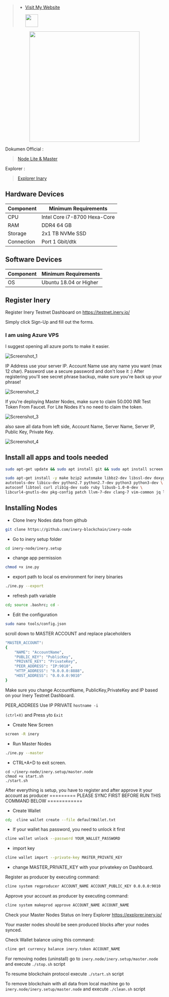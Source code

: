 >- [Visit My Website](https://alfonova.app)<p><img height="40" src="https://raw.githubusercontent.com/Agus1224/NODE_TESTNET/main/arpgr-1srhe-001.ico"></p>
<p align="center">
  
<p align="center">
  <img height="350" height="auto" src="https://cdn.publish0x.com/prod/fs/images/21f6c476e6fccb01abf557a109243f936e510a98d9ede212958a377d95b7ed0f.png">
</p>

Dokumen Official :
> [Node Lite & Master](https://docs.inery.io/docs/category/lite--master-nodes)

Explorer :
> [Explorer Inary](https://explorer.inery.io/ "Explorer Inary")

## Hardware Devices
|  Component  | Minimum Requirements |
| ------------ | ------------ |
| CPU  | Intel Core i7-8700 Hexa-Core  |
| RAM | DDR4 64 GB  |
| Storage  | 2x1 TB NVMe SSD |
| Connection | Port 1 Gbit/dtk |

## Software Devices
|Component | Minimum Requirements  |
| ------------ | ------------ |
| OS |  Ubuntu 18.04 or Higher | 

## Register Inery
Register Inery Testnet Dashboard on https://testnet.inery.io/

Simply click Sign-Up and fill out the forms.

### I am using Azure VPS
I suggest opening all azure ports to make it easier.

![Screenshot_1](https://i.ibb.co/XYPFPZP/photo-6167900902430716670-x.jpg)


IP Address use your server IP.
Account Name use any name you want (max 12 char).
Password use a secure password and don't lose it :)
After registering you'll see secret phrase backup, make sure you're back up your phrase!

![Screenshot_2](https://cdn.publish0x.com/prod/fs/cachedimages/1791573717-ae84a5bd0ff341b80bd05ea96a14d41a43676aff48838213813cfe8419be996f.webp)

If you're deploying Master Nodes, make sure to claim 50.000 INR Test Token From Faucet. For Lite Nodes it's no need to claim the token.

![Screenshot_3](https://cdn.publish0x.com/prod/fs/cachedimages/1462263756-3cd6a8283feff9f1126d61ab4def521dbf9531c6346258a9fe85070b93ce779a.webp)

also save all data from left side, Account Name, Server Name, Server IP, Public Key, Private Key.

![Screenshot_4](https://cdn.publish0x.com/prod/fs/cachedimages/2054345917-f23c0c5261aa399d4b4c43b7521c4b23734a5dc3a66aa79c26f37480cf9cbd72.webp)

## Install all apps and tools needed
```bash
sudo apt-get update && sudo apt install git && sudo apt install screen -y
```
```bash
sudo apt-get install -y make bzip2 automake libbz2-dev libssl-dev doxygen graphviz libgmp3-dev \
autotools-dev libicu-dev python2.7 python2.7-dev python3 python3-dev \
autoconf libtool curl zlib1g-dev sudo ruby libusb-1.0-0-dev \
libcurl4-gnutls-dev pkg-config patch llvm-7-dev clang-7 vim-common jq libncurses5
```
## Installing Nodes
- Clone Inery Nodes data from github
```bash
git clone https://github.com/inery-blockchain/inery-node
```
- Go to inery setup folder
```bash
cd inery-node/inery.setup
```
- change app permission
```bash
chmod +x ine.py
```
- export path to local os environment for inery binaries
```bash
./ine.py --export
```
- refresh path variable
```bash
cd; source .bashrc; cd -
```
- Edit the configuration
```bash
sudo nano tools/config.json
```
scroll down to MASTER ACCOUNT and replace placeholders
```bash
"MASTER_ACCOUNT":
{
    "NAME": "AccountName",
    "PUBLIC_KEY": "PublicKey",
    "PRIVATE_KEY": "PrivateKey",
    "PEER_ADDRESS": "IP:9010",
    "HTTP_ADDRESS": "0.0.0.0:8888",
    "HOST_ADDRESS": "0.0.0.0:9010"
}
```
Make sure you change AccountName, PublicKey,PrivateKey and IP based on your Inery Testnet Dashboard.

PEER_ADDREES Use IP PRIVATE
`hostname -i`

`(ctrl+X)` and Press `y`to `Exit`

- Create New Screen
```bash
screen -R inery
```
- Run Master Nodes
```bash
./ine.py --master
```
- CTRL+A+D to exit screen.
```
cd ~/inery-node/inery.setup/master.node
chmod +x start.sh
./start.sh
```
After everything is setup, you have to register and after approve it your account as producer
========= PLEASE SYNC FIRST BEFORE RUN THIS COMMAND BELOW ============

- Create Wallet
```bash
cd;  cline wallet create --file defaultWallet.txt
```
- If your wallet has password, you need to unlock it first
```bash
cline wallet unlock --password YOUR_WALLET_PASSWORD
```
- import key 
```bash
cline wallet import --private-key MASTER_PRIVATE_KEY
```
- change MASTER_PRIVATE_KEY with your privatekey on Dashboard.

Register as producer by executing command:
```bash
cline system regproducer ACCOUNT_NAME ACCOUNT_PUBLIC_KEY 0.0.0.0:9010
```
Approve your account as producer by executing command:
```bash
cline system makeprod approve ACCOUNT_NAME ACCOUNT_NAME
```
Check your Master Nodes Status on Inery Explorer https://explorer.inery.io/

Your master nodes should be seen produced blocks after your nodes synced.

Check Wallet balance using this command:
```bash
cline get currency balance inery.token ACCOUNT_NAME
```
For removing nodes (uninstall) go to `inery.node/inery.setup/master.node` and execute `./stop.sh` script

To resume blockchain protocol execute `./start.sh` script

To remove blockchain with all data from local machine go to `inery.node/inery.setup/master.node` and execute `./clean.sh` script

